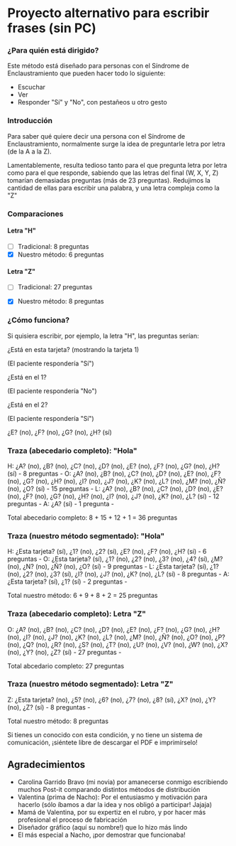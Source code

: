 # Proyecto alternativo para escribir frases (sin PC)

### ¿Para quién está dirigido?

Este método está diseñado para personas con el Síndrome de Enclaustramiento que pueden hacer todo lo siguiente:

- Escuchar
- Ver
- Responder "Sí" y "No", con pestañeos u otro gesto

### Introducción

Para saber qué quiere decir una persona con el Síndrome de Enclaustramiento, normalmente surge la idea de preguntarle letra por letra (de la A a la Z).

Lamentablemente, resulta tedioso tanto para el que pregunta letra por letra como para el que responde, sabiendo que las letras del final (W, X, Y, Z) tomarían demasiadas preguntas (más de 23 preguntas).
Redujimos la cantidad de ellas para escribir una palabra, y una letra compleja como la "Z"


### Comparaciones

#### Letra "H"

- [ ] Tradicional: 8 preguntas
- [x] Nuestro método: 6 preguntas

#### Letra "Z"

- [ ] Tradicional: 27 preguntas
- [x] Nuestro método: 8 preguntas


### ¿Cómo funciona?

Si quisiera escribir, por ejemplo, la letra "H", las preguntas serían:

¿Está en esta tarjeta? (mostrando la tarjeta 1)

(El paciente respondería "Sí")

¿Está en el 1?

(El paciente respondería "No")

¿Está en el 2?

(El paciente respondería "Sí")

¿E? (no), ¿F? (no), ¿G? (no), ¿H? (sí)

### Traza (abecedario completo): "Hola"

H: ¿A? (no), ¿B? (no), ¿C? (no), ¿D? (no), ¿E? (no), ¿F? (no), ¿G? (no), ¿H? (sí) - 8 preguntas -
O: ¿A? (no), ¿B? (no), ¿C? (no), ¿D? (no), ¿E? (no), ¿F? (no), ¿G? (no), ¿H? (no), ¿I? (no), ¿J? (no), ¿K? (no), ¿L? (no), ¿M? (no), ¿Ñ? (no), ¿O? (sí) - 15 preguntas -
L: ¿A? (no), ¿B? (no), ¿C? (no), ¿D? (no), ¿E? (no), ¿F? (no), ¿G? (no), ¿H? (no), ¿I? (no), ¿J? (no), ¿K? (no), ¿L? (sí) - 12 preguntas -
A: ¿A? (sí) - 1 pregunta -

Total abecedario completo: 8 + 15 + 12 + 1 = 36 preguntas

### Traza (nuestro método segmentado): "Hola"

H: ¿Esta tarjeta? (sí), ¿1? (no), ¿2? (sí), ¿E? (no), ¿F? (no), ¿H? (sí) - 6 preguntas -
O: ¿Esta tarjeta? (sí), ¿1? (no), ¿2? (no), ¿3? (no), ¿4? (sí), ¿M? (no), ¿N? (no), ¿Ñ? (no), ¿O? (sí) - 9 preguntas -
L: ¿Esta tarjeta? (sí), ¿1? (no), ¿2? (no), ¿3? (sí), ¿I? (no), ¿J? (no), ¿K? (no), ¿L? (sí) - 8 preguntas -
A: ¿Esta tarjeta? (sí), ¿1? (sí) - 2 preguntas -

Total nuestro método: 6 + 9 + 8 + 2 = 25 preguntas

### Traza (abecedario completo): Letra "Z"

O: ¿A? (no), ¿B? (no), ¿C? (no), ¿D? (no), ¿E? (no), ¿F? (no), ¿G? (no), ¿H? (no), ¿I? (no), ¿J? (no), ¿K? (no), ¿L? (no), ¿M? (no), ¿Ñ? (no), ¿O? (no), ¿P? (no), ¿Q? (no), ¿R? (no), ¿S? (no), ¿T? (no), ¿U? (no), ¿V? (no), ¿W? (no), ¿X? (no), ¿Y? (no), ¿Z? (sí) - 27 preguntas -

Total abcedario completo: 27 preguntas

### Traza (nuestro método segmentado): Letra "Z"

Z: ¿Esta tarjeta? (no), ¿5? (no), ¿6? (no), ¿7? (no), ¿8? (sí), ¿X? (no), ¿Y? (no), ¿Z? (sí) - 8 preguntas -

Total nuestro método: 8 preguntas

Si tienes un conocido con esta condición, y no tiene un sistema de comunicación, ¡siéntete libre de descargar el PDF e imprimírselo!


## Agradecimientos

- Carolina Garrido Bravo (mi novia) por amanecerse conmigo escribiendo muchos Post-it comparando distintos métodos de distribución
- Valentina (prima de Nacho): Por el entusiasmo y motivación para hacerlo (sólo íbamos a dar la idea y nos obligó a participar! Jajaja)
- Mamá de Valentina, por su expertiz en el rubro, y por hacer más profesional el proceso de fabricación
- Diseñador gráfico (aquí su nombre!) que lo hizo más lindo
- El más especial a Nacho, ¡por demostrar que funcionaba!